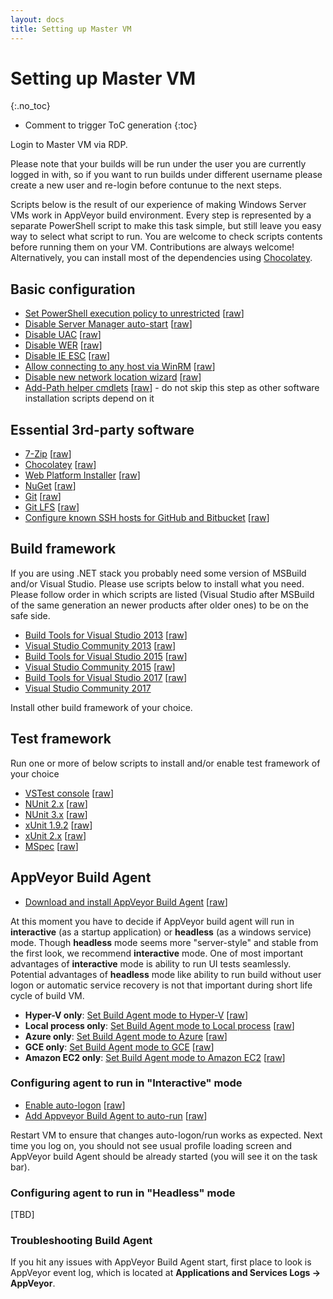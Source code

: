 ```yaml
---
layout: docs
title: Setting up Master VM
---
```


<!-- markdownlint-disable MD022 MD032 -->
# Setting up Master VM
{:.no_toc}

* Comment to trigger ToC generation
{:toc}
<!-- markdownlint-enable MD022 MD032 -->

Login to Master VM via RDP.

Please note that your builds will be run under the user you are currently logged in with, so if you want to run builds under different username please create a new user and re-login before contunue to the next steps.

Scripts below is the result of our experience of making Windows Server VMs work in AppVeyor build environment.
Every step is represented by a separate PowerShell script to make this task simple, but still leave you easy way to select what script to run.
You are welcome to check scripts contents before running them on your VM. Contributions are always welcome! Alternatively, you can install most of the dependencies using [Chocolatey](https://chocolatey.org/).

## Basic configuration

* [Set PowerShell execution policy to unrestricted](https://github.com/appveyor/ci/blob/master/scripts/enterprise/enable_powershell_unrestricted.ps1) [[raw](https://raw.githubusercontent.com/appveyor/ci/master/scripts/enterprise/enable_powershell_unrestricted.ps1)]
* [Disable Server Manager auto-start](https://github.com/appveyor/ci/blob/master/scripts/enterprise/disable_servermanager.ps1) [[raw](https://raw.githubusercontent.com/appveyor/ci/master/scripts/enterprise/disable_servermanager.ps1)]
* [Disable UAC](https://github.com/appveyor/ci/blob/master/scripts/enterprise/disable_uac.ps1) [[raw](https://raw.githubusercontent.com/appveyor/ci/master/scripts/enterprise/disable_uac.ps1)]
* [Disable WER](https://github.com/appveyor/ci/blob/master/scripts/enterprise/disable_wer.ps1) [[raw](https://raw.githubusercontent.com/appveyor/ci/master/scripts/enterprise/disable_wer.ps1)]
* [Disable IE ESC](https://github.com/appveyor/ci/blob/master/scripts/enterprise/disable_ie_esc.ps1) [[raw](https://raw.githubusercontent.com/appveyor/ci/master/scripts/enterprise/disable_ie_esc.ps1)]
* [Allow connecting to any host via WinRM](https://github.com/appveyor/ci/blob/master/scripts/enterprise/update_winrm_allow_hosts.ps1) [[raw](https://raw.githubusercontent.com/appveyor/ci/master/scripts/enterprise/update_winrm_allow_hosts.ps1)]
* [Disable new network location wizard](https://github.com/appveyor/ci/blob/master/scripts/enterprise/disable_new_network_location_wizard.ps1) [[raw](https://raw.githubusercontent.com/appveyor/ci/master/scripts/enterprise/disable_new_network_location_wizard.ps1)]
* [Add-Path helper cmdlets](https://github.com/appveyor/ci/blob/master/scripts/enterprise/install_path_utils.ps1) [[raw](https://raw.githubusercontent.com/appveyor/ci/master/scripts/enterprise/install_path_utils.ps1)] - do not skip this step as other software installation scripts depend on it

 <!--
 Disable unnecessary Windows services and Scheduler tasks
 Disable Windows automatic maintenance
 Disable Windows Updates
 -->

## Essential 3rd-party software

* [7-Zip](https://github.com/appveyor/ci/blob/master/scripts/enterprise/install_7zip.ps1) [[raw](https://raw.githubusercontent.com/appveyor/ci/master/scripts/enterprise/install_7zip.ps1)]
* [Chocolatey](https://github.com/appveyor/ci/blob/master/scripts/enterprise/install_chocolatey.ps1) [[raw](https://raw.githubusercontent.com/appveyor/ci/master/scripts/enterprise/install_chocolatey.ps1)]
* [Web Platform Installer](https://github.com/appveyor/ci/blob/master/scripts/enterprise/install_webpi.ps1) [[raw](https://raw.githubusercontent.com/appveyor/ci/master/scripts/enterprise/install_webpi.ps1)]
* [NuGet](https://github.com/appveyor/ci/blob/master/scripts/enterprise/install_nuget.ps1) [[raw](https://raw.githubusercontent.com/appveyor/ci/master/scripts/enterprise/install_nuget.ps1)]
* [Git](https://github.com/appveyor/ci/blob/master/scripts/enterprise/install_git.ps1) [[raw](https://raw.githubusercontent.com/appveyor/ci/master/scripts/enterprise/install_git.ps1)]
* [Git LFS](https://github.com/appveyor/ci/blob/master/scripts/enterprise/install_git_lfs.ps1) [[raw](https://raw.githubusercontent.com/appveyor/ci/master/scripts/enterprise/install_git_lfs.ps1)]
* [Configure known SSH hosts for GitHub and Bitbucket](https://github.com/appveyor/ci/blob/master/scripts/enterprise/add_ssh_known_hosts.ps1) [[raw](https://raw.githubusercontent.com/appveyor/ci/master/scripts/enterprise/add_ssh_known_hosts.ps1)]

## Build framework

If you are using .NET stack you probably need some version of MSBuild and/or Visual Studio. Please use scripts below to install what you need. Please follow order in which scripts are listed (Visual Studio after MSBuild of the same generation an newer products after older ones) to be on the safe side.

* [Build Tools for Visual Studio 2013](https://github.com/appveyor/ci/blob/master/scripts/enterprise/install_msbuild_tools_2013.ps1) [[raw](https://raw.githubusercontent.com/appveyor/ci/master/scripts/enterprise/install_msbuild_tools_2013.ps1)]
* [Visual Studio Community 2013](https://github.com/appveyor/ci/blob/master/scripts/enterprise/install_vs2013.ps1) [[raw](https://raw.githubusercontent.com/appveyor/ci/master/scripts/enterprise/install_vs2013.ps1)]
* [Build Tools for Visual Studio 2015](https://github.com/appveyor/ci/blob/master/scripts/enterprise/install_msbuild_tools_2015.ps1) [[raw](https://raw.githubusercontent.com/appveyor/ci/master/scripts/enterprise/install_msbuild_tools_2015.ps1)]
* [Visual Studio Community 2015](https://github.com/appveyor/ci/blob/master/scripts/enterprise/install_vs2015.ps1) [[raw](https://raw.githubusercontent.com/appveyor/ci/master/scripts/enterprise/install_vs2015.ps1)]
* [Build Tools for Visual Studio 2017](https://github.com/appveyor/ci/blob/master/scripts/enterprise/install_msbuild_tools_2017.ps1) [[raw](https://raw.githubusercontent.com/appveyor/ci/master/scripts/enterprise/install_msbuild_tools_2017.ps1)]
* [Visual Studio Community 2017](https://www.visualstudio.com/downloads/)

Install other build framework of your choice.

## Test framework

Run one or more of below scripts to install and/or enable test framework of your choice

* [VSTest console](https://github.com/appveyor/ci/blob/master/scripts/enterprise/install_vstest_console_logger.ps1) [[raw](https://raw.githubusercontent.com/appveyor/ci/master/scripts/enterprise/install_vstest_console_logger.ps1)]
* [NUnit 2.x](https://github.com/appveyor/ci/blob/master/scripts/enterprise/install_nunit.ps1) [[raw](https://raw.githubusercontent.com/appveyor/ci/master/scripts/enterprise/install_nunit.ps1)]
* [NUnit 3.x](https://github.com/appveyor/ci/blob/master/scripts/enterprise/install_nunit3.ps1) [[raw](https://raw.githubusercontent.com/appveyor/ci/master/scripts/enterprise/install_nunit3.ps1)]
* [xUnit 1.9.2](https://github.com/appveyor/ci/blob/master/scripts/enterprise/install_xunit_192.ps1) [[raw](https://raw.githubusercontent.com/appveyor/ci/master/scripts/enterprise/install_xunit_192.ps1)]
* [xUnit 2.x](https://github.com/appveyor/ci/blob/master/scripts/enterprise/install_xunit_20.ps1) [[raw](https://raw.githubusercontent.com/appveyor/ci/master/scripts/enterprise/install_xunit_20.ps1)]
* [MSpec](https://github.com/appveyor/ci/blob/master/scripts/enterprise/install_mspec.ps1) [[raw](https://raw.githubusercontent.com/appveyor/ci/master/scripts/enterprise/install_mspec.ps1)]

## AppVeyor Build Agent

* [Download and install AppVeyor Build Agent](https://github.com/appveyor/ci/blob/master/scripts/enterprise/install_appveyor_build_agent.ps1) [[raw](https://raw.githubusercontent.com/appveyor/ci/master/scripts/enterprise/install_appveyor_build_agent.ps1)]

At this moment you have to decide if AppVeyor build agent will run in **interactive** (as a startup application) or **headless** (as a windows service) mode. Though **headless** mode seems more "server-style" and stable from the first look, we recommend **interactive** mode. One of most important advantages of **interactive** mode is ability to run UI tests seamlessly. Potential advantages of **headless** mode like ability to run build without user logon or automatic service recovery is not that important during short life cycle of build VM.

* **Hyper-V only**: [Set Build Agent mode to Hyper-V](https://github.com/appveyor/ci/blob/master/scripts/enterprise/set_hyperv_build_agent_mode.ps1) [[raw](https://raw.githubusercontent.com/appveyor/ci/master/scripts/enterprise/set_hyperv_build_agent_mode.ps1)]
* **Local process only**: [Set Build Agent mode to Local process](https://github.com/appveyor/ci/blob/master/scripts/enterprise/set_local_process_build_agent_mode.ps1) [[raw](https://raw.githubusercontent.com/appveyor/ci/master/scripts/enterprise/set_local_process_build_agent_mode.ps1)]
* **Azure only**: [Set Build Agent mode to Azure](https://github.com/appveyor/ci/blob/master/scripts/enterprise/set_azure_build_agent_mode.ps1) [[raw](https://raw.githubusercontent.com/appveyor/ci/master/scripts/enterprise/set_azure_build_agent_mode.ps1)]
* **GCE only**: [Set Build Agent mode to GCE](https://github.com/appveyor/ci/blob/master/scripts/enterprise/set_gce_build_agent_mode.ps1) [[raw](https://raw.githubusercontent.com/appveyor/ci/master/scripts/enterprise/set_gce_build_agent_mode.ps1)]
* **Amazon EC2 only**: [Set Build Agent mode to Amazon EC2](https://github.com/appveyor/ci/blob/master/scripts/enterprise/set_aws_build_agent_mode.ps1) [[raw](https://raw.githubusercontent.com/appveyor/ci/master/scripts/enterprise/set_aws_build_agent_mode.ps1)]

### Configuring agent to run in "Interactive" mode

* [Enable auto-logon](https://github.com/appveyor/ci/blob/master/scripts/enterprise/enable_auto_logon.ps1) [[raw](https://raw.githubusercontent.com/appveyor/ci/master/scripts/enterprise/enable_auto_logon.ps1)]
* [Add Appveyor Build Agent to auto-run](https://github.com/appveyor/ci/blob/master/scripts/enterprise/add_appveyor_build_agent_to_auto_run.ps1) [[raw](https://raw.githubusercontent.com/appveyor/ci/master/scripts/enterprise/add_appveyor_build_agent_to_auto_run.ps1)]

Restart VM to ensure that changes auto-logon/run works as expected. Next time you log on, you should not see usual profile loading screen and AppVeyor build Agent should be already started (you will see it on the task bar).

### Configuring agent to run in "Headless" mode

[TBD]

### Troubleshooting Build Agent

If you hit any issues with AppVeyor Build Agent start, first place to look is AppVeyor event log, which is located at **Applications and Services Logs &rarr; AppVeyor**.
